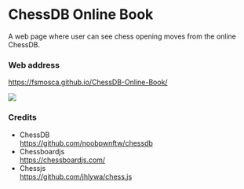 # ChessDB Online Book
A web page where user can see chess opening moves from the online ChessDB.

### Web address
https://fsmosca.github.io/ChessDB-Online-Book/

![](https://i.imgur.com/DD6Vjmq.png)

### Credits
* ChessDB<br>
https://github.com/noobpwnftw/chessdb
* Chessboardjs<br>
https://chessboardjs.com/
* Chessjs<br>
https://github.com/jhlywa/chess.js
